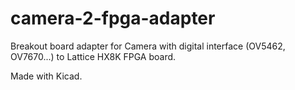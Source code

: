 # camera-2-fpga-adapter
Breakout board adapter for Camera with digital interface (OV5462, OV7670...) to Lattice HX8K FPGA board.

Made with Kicad.
